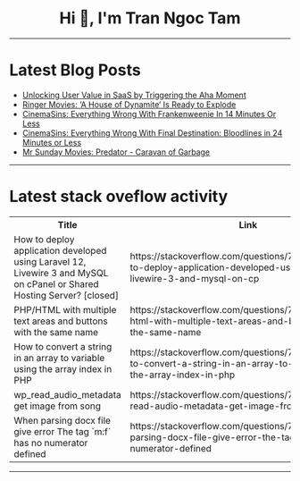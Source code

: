 <h1 align="center">Hi 👋, I'm Tran Ngoc Tam</h1>

---

# Latest Blog Posts 
<!-- BLOG-POST-LIST:START -->
- [Unlocking User Value in SaaS by Triggering the Aha Moment](https://dev.to/lollypopdesign/unlocking-user-value-in-saas-by-triggering-the-aha-moment-42ee)
- [Ringer Movies: ‘A House of Dynamite’ Is Ready to Explode](https://dev.to/popcorn_movies/ringer-movies-a-house-of-dynamite-is-ready-to-explode-4o52)
- [CinemaSins: Everything Wrong With Frankenweenie In 14 Minutes Or Less](https://dev.to/popcorn_movies/cinemasins-everything-wrong-with-frankenweenie-in-14-minutes-or-less-34m4)
- [CinemaSins: Everything Wrong With Final Destination: Bloodlines in 24 Minutes or Less](https://dev.to/popcorn_movies/cinemasins-everything-wrong-with-final-destination-bloodlines-in-24-minutes-or-less-4h78)
- [Mr Sunday Movies: Predator - Caravan of Garbage](https://dev.to/popcorn_movies/mr-sunday-movies-predator-caravan-of-garbage-3g76)
<!-- BLOG-POST-LIST:END -->

---

# Latest stack oveflow activity
<table>
  <tr><th>Title</th><th>Link</th></tr>
  <!-- STACKOVERFLOW:START --><tr><td>How to deploy application developed using Laravel 12, Livewire 3 and MySQL on cPanel or Shared Hosting Server? [closed]</td><td>https://stackoverflow.com/questions/79802389/how-to-deploy-application-developed-using-laravel-12-livewire-3-and-mysql-on-cp</td></tr><tr><td>PHP/HTML with multiple text areas and buttons with the same name</td><td>https://stackoverflow.com/questions/79802186/php-html-with-multiple-text-areas-and-buttons-with-the-same-name</td></tr><tr><td>How to convert a string in an array to variable using the array index in PHP</td><td>https://stackoverflow.com/questions/79802151/how-to-convert-a-string-in-an-array-to-variable-using-the-array-index-in-php</td></tr><tr><td>wp_read_audio_metadata get image from song</td><td>https://stackoverflow.com/questions/79801988/wp-read-audio-metadata-get-image-from-song</td></tr><tr><td>When parsing docx file give error The tag `m:f` has no numerator defined</td><td>https://stackoverflow.com/questions/79801569/when-parsing-docx-file-give-error-the-tag-mf-has-no-numerator-defined</td></tr><!-- STACKOVERFLOW:END -->
</table>

---


